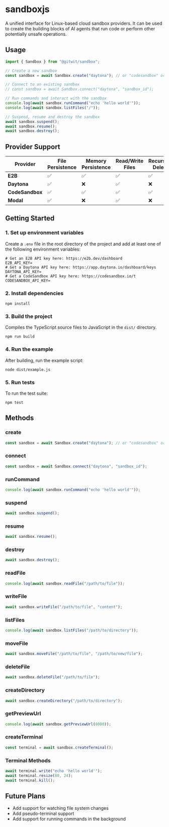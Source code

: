 # sandboxjs

A unified interface for Linux-based cloud sandbox providers. It can be used to create the building blocks of AI agents that run code or perform other potentially unsafe operations.

## Usage

```js
import { Sandbox } from "@gitwit/sandbox";

// Create a new sandbox
const sandbox = await Sandbox.create("daytona"); // or "codesandbox" or "e2b"

// Connect to an existing sandbox
// const sandbox = await Sandbox.connect("daytona", "sandbox_id");

// Run commands and interact with the sandbox
console.log(await sandbox.runCommand("echo 'hello world'"));
console.log(await sandbox.listFiles("/"));

// Suspend, resume and destroy the sandbox
await sandbox.suspend();
await sandbox.resume();
await sandbox.destroy();
```

## Provider Support

| Provider        | File Persistence | Memory Persistence | Read/Write Files | Recursive Delete | Directory Watch | Preview URLs | Pseudo-terminals | Destroy Sandbox |
| --------------- | ---------------- | ------------------ | ---------------- | ---------------- | --------------- | ------------ | ---------------- | --------------- |
| **E2B**         | ✅               | ✅                 | ✅               | ✅               | ✅              | ✅           | ✅               | ✅              |
| **Daytona**     | ✅               | ❌                 | ✅               | ❌               | ❌              | ✅           | ❌               | ✅              |
| **CodeSandbox** | ✅               | ✅                 | ✅               | ✅               | ✅              | ✅           | ✅               | ❌              |
| **Modal**       | ✅               | ❌                 | ✅               | ❌               | ❌              | ✅           | ❌               | ✅              |

## Getting Started

### 1. Set up environment variables

Create a `.env` file in the root directory of the project and add at least one of the following environment variables:

```shell
# Get an E2B API key here: https://e2b.dev/dashboard
E2B_API_KEY=
# Get a Daytona API key here: https://app.daytona.io/dashboard/keys
DAYTONA_API_KEY=
# Get a CodeSandbox API key here: https://codesandbox.io/t
CODESANDBOX_API_KEY=
```

### 2. Install dependencies

```
npm install
```

### 3. Build the project

Compiles the TypeScript source files to JavaScript in the `dist/` directory.

```
npm run build
```

### 4. Run the example

After building, run the example script:

```
node dist/example.js
```

### 5. Run tests

To run the test suite:

```
npm test
```

## Methods

### create

```js
const sandbox = await Sandbox.create("daytona"); // or "codesandbox" or "e2b"
```

### connect

```js
const sandbox = await Sandbox.connect("daytona", "sandbox_id");
```

### runCommand

```js
console.log(await sandbox.runCommand("echo 'hello world'"));
```

### suspend

```js
await sandbox.suspend();
```

### resume

```js
await sandbox.resume();
```

### destroy

```js
await sandbox.destroy();
```

### readFile

```js
console.log(await sandbox.readFile("/path/to/file"));
```

### writeFile

```js
await sandbox.writeFile("/path/to/file", "content");
```

### listFiles

```js
console.log(await sandbox.listFiles("/path/to/directory"));
```

### moveFile

```js
await sandbox.moveFile("/path/to/file", "/path/to/new/file");
```

### deleteFile

```js
await sandbox.deleteFile("/path/to/file");
```

### createDirectory

```js
await sandbox.createDirectory("/path/to/directory");
```

### getPreviewUrl

```js
console.log(await sandbox.getPreviewUrl(8080));
```

### createTerminal

```js
const terminal = await sandbox.createTerminal();
```

### Terminal Methods

```js
await terminal.write("echo 'hello world'");
await terminal.resize(80, 24);
await terminal.kill();
```

## Future Plans

- Add support for watching file system changes
- Add pseudo-terminal support
- Add support for running commands in the background
